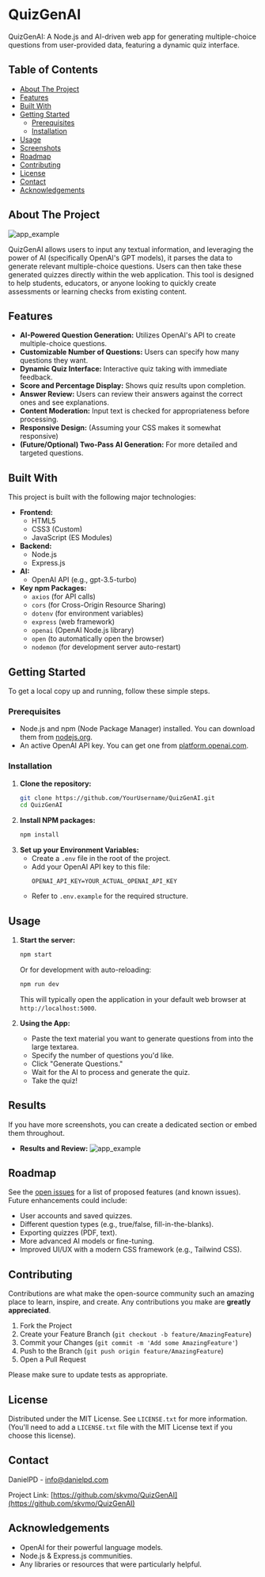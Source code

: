 # QuizGenAI

QuizGenAI: A Node.js and AI-driven web app for generating multiple-choice questions from user-provided data, featuring a dynamic quiz interface.

<!-- SCREENSHOT_MAIN_INTERFACE: Add a compelling screenshot here of the main input interface of QuizGenAI -->
<!-- Example: ![QuizGenAI Main Interface](link_to_your_screenshot.png) -->

## Table of Contents

- [About The Project](#about-the-project)
- [Features](#features)
- [Built With](#built-with)
- [Getting Started](#getting-started)
  - [Prerequisites](#prerequisites)
  - [Installation](#installation)
- [Usage](#usage)
- [Screenshots](#screenshots) <!-- Optional dedicated section -->
- [Roadmap](#roadmap)
- [Contributing](#contributing)
- [License](#license)
- [Contact](#contact)
- [Acknowledgements](#acknowledgements)

## About The Project

![app_example](Images/app_example.png)

QuizGenAI allows users to input any textual information, and leveraging the power of AI (specifically OpenAI's GPT models), it parses the data to generate relevant multiple-choice questions. Users can then take these generated quizzes directly within the web application. This tool is designed to help students, educators, or anyone looking to quickly create assessments or learning checks from existing content.

## Features

*   **AI-Powered Question Generation:** Utilizes OpenAI's API to create multiple-choice questions.
*   **Customizable Number of Questions:** Users can specify how many questions they want.
*   **Dynamic Quiz Interface:** Interactive quiz taking with immediate feedback.
*   **Score and Percentage Display:** Shows quiz results upon completion.
*   **Answer Review:** Users can review their answers against the correct ones and see explanations.
*   **Content Moderation:** Input text is checked for appropriateness before processing.
*   **Responsive Design:** (Assuming your CSS makes it somewhat responsive)
*   **(Future/Optional) Two-Pass AI Generation:** For more detailed and targeted questions.

## Built With

This project is built with the following major technologies:

*   **Frontend:**
    *   HTML5
    *   CSS3 (Custom)
    *   JavaScript (ES Modules)
*   **Backend:**
    *   Node.js
    *   Express.js
*   **AI:**
    *   OpenAI API (e.g., gpt-3.5-turbo)
*   **Key npm Packages:**
    *   `axios` (for API calls)
    *   `cors` (for Cross-Origin Resource Sharing)
    *   `dotenv` (for environment variables)
    *   `express` (web framework)
    *   `openai` (OpenAI Node.js library)
    *   `open` (to automatically open the browser)
    *   `nodemon` (for development server auto-restart)

## Getting Started

To get a local copy up and running, follow these simple steps.

### Prerequisites

*   Node.js and npm (Node Package Manager) installed. You can download them from [nodejs.org](https://nodejs.org/).
*   An active OpenAI API key. You can get one from [platform.openai.com](https://platform.openai.com/).

### Installation

1.  **Clone the repository:**
    ```bash
    git clone https://github.com/YourUsername/QuizGenAI.git
    cd QuizGenAI
    ```
2.  **Install NPM packages:**
    ```bash
    npm install
    ```
3.  **Set up your Environment Variables:**
    *   Create a `.env` file in the root of the project.
    *   Add your OpenAI API key to this file:
        ```env
        OPENAI_API_KEY=YOUR_ACTUAL_OPENAI_API_KEY
        ```
    *   Refer to `.env.example` for the required structure.

## Usage

1.  **Start the server:**
    ```bash
    npm start
    ```
    Or for development with auto-reloading:
    ```bash
    npm run dev
    ```
    This will typically open the application in your default web browser at `http://localhost:5000`.

2.  **Using the App:**
    *   Paste the text material you want to generate questions from into the large textarea.
    *   Specify the number of questions you'd like.
    *   Click "Generate Questions."
    *   Wait for the AI to process and generate the quiz.
    *   Take the quiz!

<!-- SCREENSHOT_RESULTS_PAGE: Add a screenshot here of the quiz results page, showing score, percentage, and perhaps the start of the answer review -->

## Results 

If you have more screenshots, you can create a dedicated section or embed them throughout.

*   **Results and Review:**  ![app_example](Images/results_example.png)

## Roadmap

See the [open issues](https://github.com/YourUsername/QuizGenAI/issues) for a list of proposed features (and known issues). Future enhancements could include:
*   User accounts and saved quizzes.
*   Different question types (e.g., true/false, fill-in-the-blanks).
*   Exporting quizzes (PDF, text).
*   More advanced AI models or fine-tuning.
*   Improved UI/UX with a modern CSS framework (e.g., Tailwind CSS).

## Contributing

Contributions are what make the open-source community such an amazing place to learn, inspire, and create. Any contributions you make are **greatly appreciated**.

1.  Fork the Project
2.  Create your Feature Branch (`git checkout -b feature/AmazingFeature`)
3.  Commit your Changes (`git commit -m 'Add some AmazingFeature'`)
4.  Push to the Branch (`git push origin feature/AmazingFeature`)
5.  Open a Pull Request

Please make sure to update tests as appropriate.

## License

Distributed under the MIT License. See `LICENSE.txt` for more information. (You'll need to add a `LICENSE.txt` file with the MIT License text if you choose this license).

## Contact

DanielPD - info@danielpd.com

Project Link: [https://github.com/skvmo/QuizGenAI](https://github.com/skvmo/QuizGenAI)

## Acknowledgements

*   OpenAI for their powerful language models.
*   Node.js & Express.js communities.
*   Any libraries or resources that were particularly helpful.
